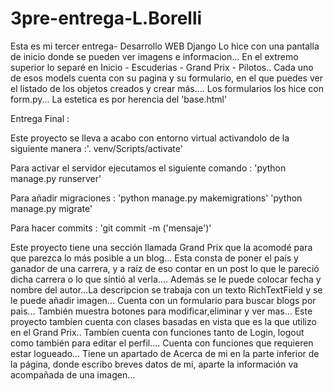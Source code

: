 # 3pre-entrega-L.Borelli

Esta es mi tercer entrega- Desarrollo WEB Django
Lo hice con una pantalla de inicio donde se pueden ver imagens e informacion...
En el extremo superior lo separé en Inicio - Escuderias - Grand Prix - Pilotos..
Cada uno de esos models cuenta con su pagina y su formulario, en el que puedes ver el listado de 
los objetos creados y crear más....
Los formularios los hice con form.py... 
La estetica es por herencia del 'base.html' 



Entrega Final :

Este proyecto se lleva a acabo con entorno virtual activandolo de la siguiente manera :'. venv/Scripts/activate'

Para activar el servidor ejecutamos el siguiente comando : 'python manage.py runserver'

Para añadir migraciones : 'python manage.py makemigrations'
                          'python manage.py migrate'

Para hacer commits : 'git commit -m ('mensaje')'

Este proyecto tiene una sección llamada Grand Prix que la acomodé para que parezca lo más posible a un blog... Esta consta de poner el país y ganador de una carrera, y a raíz de eso contar en un post lo que le pareció dicha carrera o lo que sintió al verla.... Además se le puede colocar fecha y nombre del autor...La descripcion se trabaja con un texto RichTextField y se le puede añadir imagen...
Cuenta con un formulario para buscar blogs por pais... También muestra botones para modificar,eliminar y ver mas...
Este proyecto tambíen cuenta con clases basadas en vista que es la que utilizo en el Grand Prix..
Tambíen cuenta con funciones tanto de Login, logout como también para editar el perfil....
Cuenta con funciones que requieren estar logueado...
Tiene un apartado de Acerca de mi en la parte inferior de la página, donde escribo breves datos de mi, aparte la información va acompañada de una imagen...